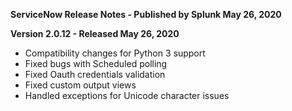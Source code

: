 **ServiceNow Release Notes - Published by Splunk May 26, 2020**


**Version 2.0.12 - Released May 26, 2020**

* Compatibility changes for Python 3 support
* Fixed bugs with Scheduled polling
* Fixed Oauth credentials validation
* Fixed custom output views
* Handled exceptions for Unicode character issues
